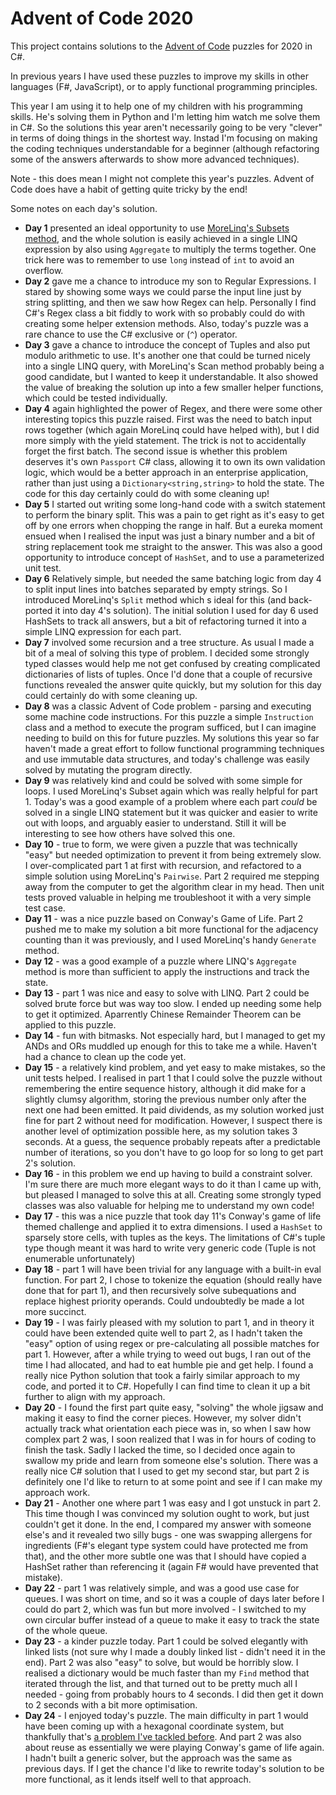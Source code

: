 # Advent of Code 2020 

This project contains solutions to the [Advent of Code](https://adventofcode.com/) puzzles for 2020 in C#.

In previous years I have used these puzzles to improve my skills in other languages (F#, JavaScript), or to apply functional programming principles.

This year I am using it to help one of my children with his programming skills. He's solving them in Python and I'm letting him watch me solve them in C#. So the solutions this year aren't necessarily going to be very "clever" in terms of doing things in the shortest way. Instad I'm focusing on making the coding techniques understandable for a beginner (although refactoring some of the answers afterwards to show more advanced techniques).

Note - this does mean I might not complete this year's puzzles. Advent of Code does have a habit of getting quite tricky by the end!

Some notes on each day's solution.

- **Day 1** presented an ideal opportunity to use [MoreLinq's Subsets method](https://markheath.net/post/exploring-morelinq-4-combinations), and the whole solution is easily achieved in a single LINQ expression by also using `Aggregate` to multiply the terms together. One trick here was to remember to use `long` instead of `int` to avoid an overflow.
- **Day 2** gave me a chance to introduce my son to Regular Expressions. I stared by showing some ways we could parse the input line just by string splitting, and then we saw how Regex can help. Personally I find C#'s Regex class a bit fiddly to work with so probably could do with creating some helper extension methods. Also, today's puzzle was a rare chance to use the C# exclusive or (`^`) operator.
- **Day 3** gave a chance to introduce the concept of Tuples and also put modulo arithmetic to use. It's another one that could be turned nicely into a single LINQ query, with MoreLinq's Scan method probably being a good candidate, but I wanted to keep it understandable. It also showed the value of breaking the solution up into a few smaller helper functions, which could be tested individually.
- **Day 4** again highlighted the power of Regex, and there were some other interesting topics this puzzle raised. First was the need to batch input rows together (which again MoreLinq could have helped with), but I did more simply with the yield statement. The trick is not to accidentally forget the first batch. The second issue is whether this problem deserves it's own `Passport` C# class, allowing it to own its own validation logic, which would be a better approach in an enterprise application, rather than just using a `Dictionary<string,string>` to hold the state. The code for this day certainly could do with some cleaning up!
- **Day 5** I started out writing some long-hand code with a switch statement to perform the binary split. This was a pain to get right as it's easy to get off by one errors when chopping the range in half. But a eureka moment ensued when I realised the input was just a binary number and a bit of string replacement took me straight to the answer. This was also a good opportunity to introduce concept of `HashSet`, and to use a parameterized unit test.
- **Day 6** Relatively simple, but needed the same batching logic from day 4 to split input lines into batches separated by empty strings. So I introduced MoreLinq's `Split` method which s ideal for this (and back-ported it into day 4's solution). The initial solution I used for day 6 used HashSets to track all answers, but a bit of refactoring turned it into a simple LINQ expression for each part.
- **Day 7** involved some recursion and a tree structure. As usual I made a bit of a meal of solving this type of problem. I decided some strongly typed classes would help me not get confused by creating complicated dictionaries of lists of tuples. Once I'd done that a couple of recursive functions revealed the answer quite quickly, but my solution for this day could certainly do with some cleaning up.
- **Day 8** was a classic Advent of Code problem - parsing and executing some machine code instructions. For this puzzle a simple `Instruction` class and a method to execute the program sufficed, but I can imagine needing to build on this for future puzzles. My solutions this year so far haven't made a great effort to follow functional programming techniques and use immutable data structures, and today's challenge was easily solved by mutating the program directly.
- **Day 9** was relatively kind and could be solved with some simple for loops. I used MoreLinq's Subset again which was really helpful for part 1. Today's was a good example of a problem where each part *could* be solved in a single LINQ statement but it was quicker and easier to write out with loops, and arguably easier to understand. Still it will be interesting to see how others have solved this one.
- **Day 10** - true to form, we were given a puzzle that was technically "easy" but needed optimization to prevent it from being extremely slow. I over-complicated part 1 at first with recursion, and refactored to a simple solution using MoreLinq's `Pairwise`. Part 2 required me stepping away from the computer to get the algorithm clear in my head. Then unit tests proved valuable in helping me troubleshoot it with a very simple test case.
- **Day 11** - was a nice puzzle based on Conway's Game of Life. Part 2 pushed me to make my solution a bit more functional for the adjacency counting than it was previously, and I used MoreLinq's handy `Generate` method.
- **Day 12** - was a good example of a puzzle where LINQ's `Aggregate` method is more than sufficient to apply the instructions and track the state.
- **Day 13** - part 1 was nice and easy to solve with LINQ. Part 2 could be solved brute force but was way too slow. I ended up needing some help to get it optimized. Aparrently Chinese Remainder Theorem can be applied to this puzzle.
- **Day 14** - fun with bitmasks. Not especially hard, but I managed to get my ANDs and ORs muddled up enough for this to take me a while. Haven't had a chance to clean up the code yet.
- **Day 15** - a relatively kind problem, and yet easy to make mistakes, so the unit tests helped. I realised in part 1 that I could solve the puzzle without remembering the entire sequence history, although it did make for a slightly clumsy algorithm, storing the previous number only after the next one had been emitted. It paid dividends, as my solution worked just fine for part 2 without need for modification. However, I suspect there is another level of optimization possible here, as my solution takes 3 seconds. At a guess, the sequence probably repeats after a predictable number of iterations, so you don't have to go loop for so long to get part 2's solution.
- **Day 16** - in this problem we end up having to build a constraint solver. I'm sure there are much more elegant ways to do it than I came up with, but pleased I managed to solve this at all. Creating some strongly typed classes was also valuable for helping me to understand my own code!
- **Day 17** - this was a nice puzzle that took day 11's Conway's game of life themed challenge and applied it to extra dimensions. I used a `HashSet` to sparsely store cells, with tuples as the keys. The limitations of C#'s tuple type though meant it was hard to write very generic code (Tuple is not enumerable unfortunately)
- **Day 18** - part 1 will have been trivial for any language with a built-in eval function. For part 2, I chose to tokenize the equation (should really have done that for part 1), and then recursively solve subequations and replace highest priority operands. Could undoubtedly be made a lot more succinct.
- **Day 19** - I was fairly pleased with my solution to part 1, and in theory it could have been extended quite well to part 2, as I hadn't taken the "easy" option of using regex or pre-calculating all possible matches for part 1. However, after a while trying to weed out bugs, I ran out of the time I had allocated, and had to eat humble pie and get help. I found a really nice Python solution that took a fairly similar approach to my code, and ported it to C#. Hopefully I can find time to clean it up a bit further to align with my approach.
- **Day 20** - I found the first part quite easy, "solving" the whole jigsaw and making it easy to find the corner pieces. However, my solver didn't actually track what orientation each piece was in, so when I saw how complex part 2 was, I soon realized that I was in for hours of coding to finish the task. Sadly I lacked the time, so I decided once again to swallow my pride and learn from someone else's solution. There was a really nice C# solution that I used to get my second star, but part 2 is definitely one I'd like to return to at some point and see if I can make my approach work.
- **Day 21** - Another one where part 1 was easy and I got unstuck in part 2. This time though I was convinced my solution ought to work, but just couldn't get it done. In the end, I compared my answer with someone else's and it revealed two silly bugs - one was swapping allergens for ingredients (F#'s elegant type system could have protected me from that), and the other more subtle one was that I should have copied a HashSet rather than referencing it (again F# would have prevented that mistake).
- **Day 22** - part 1 was relatively simple, and was a good use case for queues. I was short on time, and so it was a couple of days later before I could do part 2, which was fun but more involved - I switched to my own circular buffer instead of a queue to make it easy to track the state of the whole queue.
- **Day 23** - a kinder puzzle today. Part 1 could be solved elegantly with linked lists (not sure why I made a doubly linked list - didn't need it in the end). Part 2 was also "easy" to solve, but would be horribly slow. I realised a dictionary would be much faster than my `Find` method that iterated through the list, and that turned out to be pretty much all I needed - going from probably hours to 4 seconds. I did then get it down to 2 seconds with a bit more optimisation.
- **Day 24** - I enjoyed today's puzzle. The main difficulty in part 1 would have been coming up with a hexagonal coordinate system, but thankfully that's [a problem I've tackled before](https://markheath.net/post/advent-of-code-2017-day-11). And part 2 was also about reuse as essentially we were playing Conway's game of life again. I hadn't built a generic solver, but the approach was the same as previous days. If I get the chance I'd like to rewrite today's solution to be more functional, as it lends itself well to that approach.